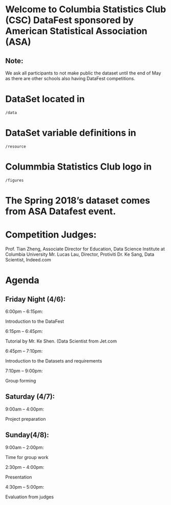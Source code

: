 # Welcome to Columbia Statistics Club (CSC) DataFest sponsored by American Statistical Association (ASA)

## Note: 
We ask all participants to not make public the dataset until the end of May as there are other schools also having DataFest competitions. 

# DataSet located in 
    /data
# DataSet variable definitions in 
    /resource
# Colummbia Statistics Club logo in
    /figures

# The Spring 2018’s dataset comes from ASA Datafest event. 

# Competition Judges: 
Prof. Tian Zheng, Associate Director for Education, Data Science Institute at Columbia University
Mr. Lucas Lau, Director, Protiviti
Dr. Ke Sang, Data Scientist, Indeed.com

# Agenda
## Friday Night (4/6):
6:00pm – 6:15pm:

Introduction to the DataFest

6:15pm – 6:45pm:

Tutorial by Mr. Ke Shen. (Data Scientist from Jet.com

6:45pm – 7:10pm:

Introduction to the Datasets and requirements

7:10pm – 9:00pm:

Group forming

## Saturday (4/7):
9:00am – 4:00pm:

Project preparation

## Sunday(4/8): 
9:00am – 2:00pm: 

Time for group work

2:30pm – 4:00pm: 

Presentation

4:30pm – 5:00pm:

Evaluation from judges